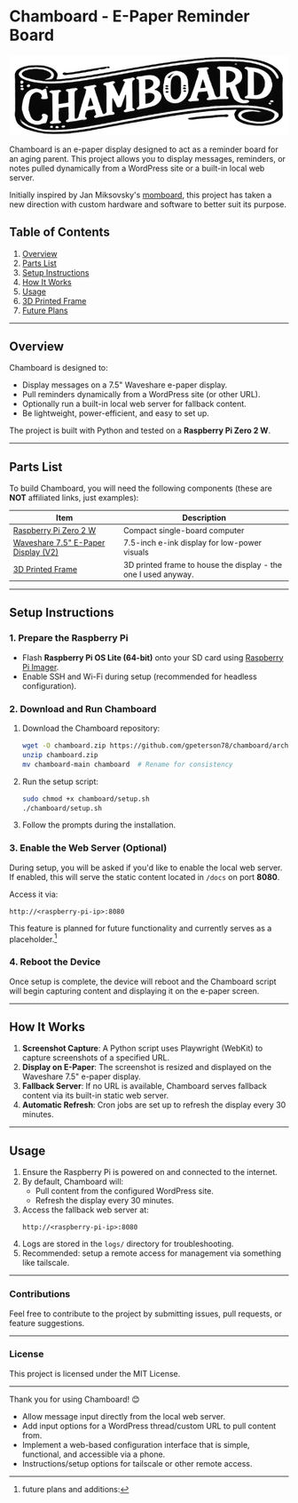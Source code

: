 # Chamboard - E-Paper Reminder Board

![Chamboard Logo](./docs/chamboard.jpeg)

Chamboard is an e-paper display designed to act as a reminder board for an aging parent. This project allows you to display messages, reminders, or notes pulled dynamically from a WordPress site or a built-in local web server.

Initially inspired by Jan Miksovsky's [momboard](https://github.com/JanMiksovsky/momboard), this project has taken a new direction with custom hardware and software to better suit its purpose.

## Table of Contents
1. [Overview](#overview)
2. [Parts List](#parts-list)
3. [Setup Instructions](#setup-instructions)
4. [How It Works](#how-it-works)
5. [Usage](#usage)
6. [3D Printed Frame](#3d-printed-frame)
7. [Future Plans](#future-plans)

---

## Overview
Chamboard is designed to:
- Display messages on a 7.5" Waveshare e-paper display.
- Pull reminders dynamically from a WordPress site (or other URL).
- Optionally run a built-in local web server for fallback content.
- Be lightweight, power-efficient, and easy to set up.

The project is built with Python and tested on a **Raspberry Pi Zero 2 W**.

---

## Parts List
To build Chamboard, you will need the following components (these are **NOT** affiliated links, just examples):

| **Item**                                                                                  | **Description**                                                |
| ----------------------------------------------------------------------------------------- | -------------------------------------------------------------- |
| [Raspberry Pi Zero 2 W](https://www.microcenter.com/product/643085/raspberry-pi-zero-2-w) | Compact single-board computer                                  |
| [Waveshare 7.5" E-Paper Display (V2)](https://www.waveshare.com/7.5inch-e-Paper-HAT.htm)  | 7.5-inch e-ink display for low-power visuals                   |
| [3D Printed Frame](https://makerworld.com/en/models/787533)                               | 3D printed frame to house the display - the one I used anyway. |

---

## Setup Instructions

### 1. Prepare the Raspberry Pi
- Flash **Raspberry Pi OS Lite (64-bit)** onto your SD card using [Raspberry Pi Imager](https://www.raspberrypi.com/software/).
- Enable SSH and Wi-Fi during setup (recommended for headless configuration).

### 2. Download and Run Chamboard
1. Download the Chamboard repository:
   ```bash
   wget -O chamboard.zip https://github.com/gpeterson78/chamboard/archive/refs/heads/main.zip
   unzip chamboard.zip
   mv chamboard-main chamboard  # Rename for consistency
   ```
2. Run the setup script:
   ```bash
   sudo chmod +x chamboard/setup.sh
   ./chamboard/setup.sh
   ```
3. Follow the prompts during the installation.

### 3. Enable the Web Server (Optional)
During setup, you will be asked if you'd like to enable the local web server. If enabled, this will serve the static content located in `/docs` on port **8080**.

Access it via:
```
http://<raspberry-pi-ip>:8080
```

This feature is planned for future functionality and currently serves as a placeholder.[^1]

### 4. Reboot the Device
Once setup is complete, the device will reboot and the Chamboard script will begin capturing content and displaying it on the e-paper screen.

---

## How It Works
1. **Screenshot Capture**: A Python script uses Playwright (WebKit) to capture screenshots of a specified URL.
2. **Display on E-Paper**: The screenshot is resized and displayed on the Waveshare 7.5" e-paper display.
3. **Fallback Server**: If no URL is available, Chamboard serves fallback content via its built-in static web server.
4. **Automatic Refresh**: Cron jobs are set up to refresh the display every 30 minutes.

---

## Usage
1. Ensure the Raspberry Pi is powered on and connected to the internet.
2. By default, Chamboard will:
   - Pull content from the configured WordPress site.
   - Refresh the display every 30 minutes.
3. Access the fallback web server at:
   ```
   http://<raspberry-pi-ip>:8080
   ```
4. Logs are stored in the `logs/` directory for troubleshooting.
5. Recommended: setup a remote access for management via something like tailscale.

---

### Contributions
Feel free to contribute to the project by submitting issues, pull requests, or feature suggestions.

---

### License
This project is licensed under the MIT License.

---

Thank you for using Chamboard! 😊

[^1]: future plans and additions:
- Allow message input directly from the local web server.
- Add input options for a WordPress thread/custom URL to pull content from.
- Implement a web-based configuration interface that is simple, functional, and accessible via a phone.
- Instructions/setup options for tailscale or other remote access.
